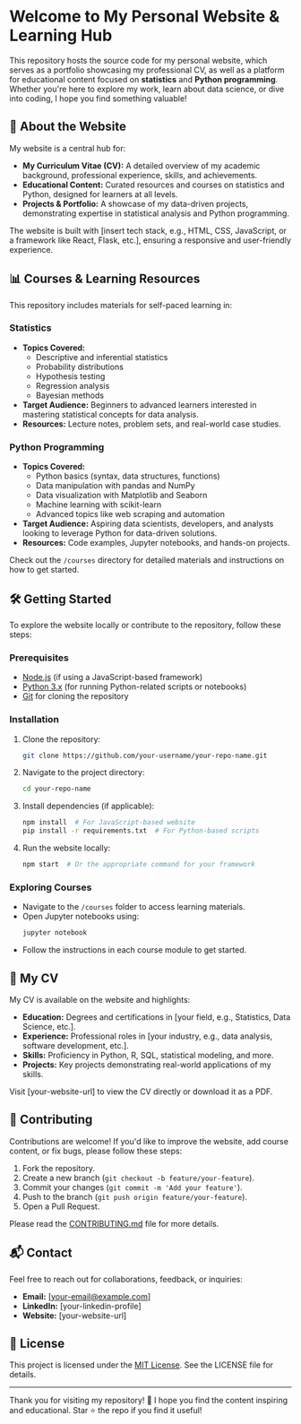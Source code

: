 # Welcome to My Personal Website & Learning Hub

This repository hosts the source code for my personal website, which serves as a portfolio showcasing my professional CV, as well as a platform for educational content focused on **statistics** and **Python programming**. Whether you're here to explore my work, learn about data science, or dive into coding, I hope you find something valuable!

## 📑 About the Website
My website is a central hub for:
- **My Curriculum Vitae (CV):** A detailed overview of my academic background, professional experience, skills, and achievements.
- **Educational Content:** Curated resources and courses on statistics and Python, designed for learners at all levels.
- **Projects & Portfolio:** A showcase of my data-driven projects, demonstrating expertise in statistical analysis and Python programming.

The website is built with [insert tech stack, e.g., HTML, CSS, JavaScript, or a framework like React, Flask, etc.], ensuring a responsive and user-friendly experience.

## 📊 Courses & Learning Resources
This repository includes materials for self-paced learning in:

### Statistics
- **Topics Covered:**
  - Descriptive and inferential statistics
  - Probability distributions
  - Hypothesis testing
  - Regression analysis
  - Bayesian methods
- **Target Audience:** Beginners to advanced learners interested in mastering statistical concepts for data analysis.
- **Resources:** Lecture notes, problem sets, and real-world case studies.

### Python Programming
- **Topics Covered:**
  - Python basics (syntax, data structures, functions)
  - Data manipulation with pandas and NumPy
  - Data visualization with Matplotlib and Seaborn
  - Machine learning with scikit-learn
  - Advanced topics like web scraping and automation
- **Target Audience:** Aspiring data scientists, developers, and analysts looking to leverage Python for data-driven solutions.
- **Resources:** Code examples, Jupyter notebooks, and hands-on projects.

Check out the `/courses` directory for detailed materials and instructions on how to get started.

## 🛠️ Getting Started
To explore the website locally or contribute to the repository, follow these steps:

### Prerequisites
- [Node.js](https://nodejs.org/) (if using a JavaScript-based framework)
- [Python 3.x](https://www.python.org/) (for running Python-related scripts or notebooks)
- [Git](https://git-scm.com/) for cloning the repository

### Installation
1. Clone the repository:
   ```bash
   git clone https://github.com/your-username/your-repo-name.git
   ```
2. Navigate to the project directory:
   ```bash
   cd your-repo-name
   ```
3. Install dependencies (if applicable):
   ```bash
   npm install  # For JavaScript-based website
   pip install -r requirements.txt  # For Python-based scripts
   ```
4. Run the website locally:
   ```bash
   npm start  # Or the appropriate command for your framework
   ```

### Exploring Courses
- Navigate to the `/courses` folder to access learning materials.
- Open Jupyter notebooks using:
  ```bash
  jupyter notebook
  ```
- Follow the instructions in each course module to get started.

## 📄 My CV
My CV is available on the website and highlights:
- **Education:** Degrees and certifications in [your field, e.g., Statistics, Data Science, etc.].
- **Experience:** Professional roles in [your industry, e.g., data analysis, software development, etc.].
- **Skills:** Proficiency in Python, R, SQL, statistical modeling, and more.
- **Projects:** Key projects demonstrating real-world applications of my skills.

Visit [your-website-url] to view the CV directly or download it as a PDF.

## 🤝 Contributing
Contributions are welcome! If you'd like to improve the website, add course content, or fix bugs, please follow these steps:
1. Fork the repository.
2. Create a new branch (`git checkout -b feature/your-feature`).
3. Commit your changes (`git commit -m 'Add your feature'`).
4. Push to the branch (`git push origin feature/your-feature`).
5. Open a Pull Request.

Please read the [CONTRIBUTING.md](CONTRIBUTING.md) file for more details.

## 📬 Contact
Feel free to reach out for collaborations, feedback, or inquiries:
- **Email:** [your-email@example.com]
- **LinkedIn:** [your-linkedin-profile]
- **Website:** [your-website-url]

## 📜 License
This project is licensed under the [MIT License](LICENSE). See the LICENSE file for details.

---

Thank you for visiting my repository! 🚀 I hope you find the content inspiring and educational. Star ⭐ the repo if you find it useful!